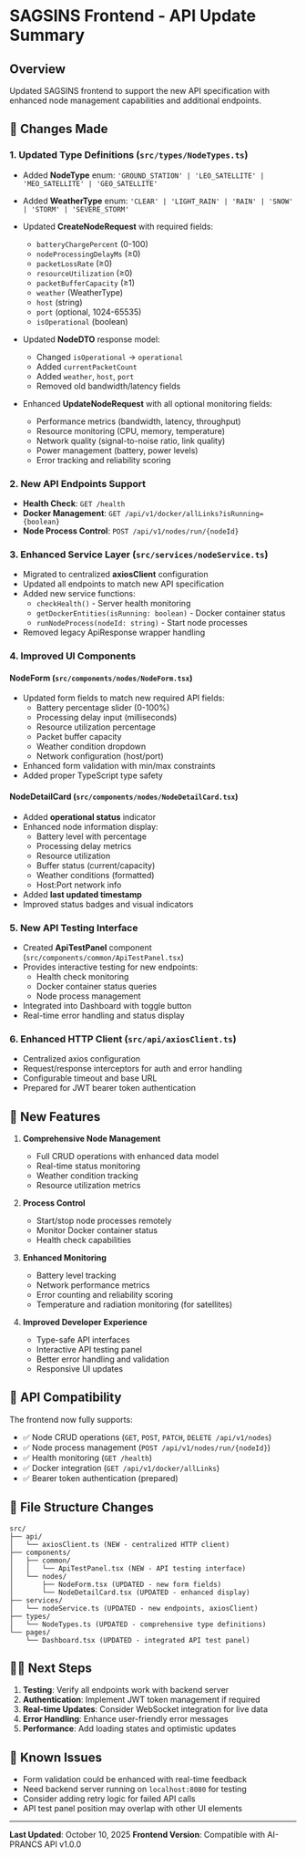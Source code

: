 # SAGSINS Frontend - API Update Summary

## Overview
Updated SAGSINS frontend to support the new API specification with enhanced node management capabilities and additional endpoints.

## 🔄 Changes Made

### 1. Updated Type Definitions (`src/types/NodeTypes.ts`)
- Added **NodeType** enum: `'GROUND_STATION' | 'LEO_SATELLITE' | 'MEO_SATELLITE' | 'GEO_SATELLITE'`
- Added **WeatherType** enum: `'CLEAR' | 'LIGHT_RAIN' | 'RAIN' | 'SNOW' | 'STORM' | 'SEVERE_STORM'`
- Updated **CreateNodeRequest** with required fields:
  - `batteryChargePercent` (0-100)
  - `nodeProcessingDelayMs` (≥0)
  - `packetLossRate` (≥0)
  - `resourceUtilization` (≥0)
  - `packetBufferCapacity` (≥1)
  - `weather` (WeatherType)
  - `host` (string)
  - `port` (optional, 1024-65535)
  - `isOperational` (boolean)

- Updated **NodeDTO** response model:
  - Changed `isOperational` → `operational`
  - Added `currentPacketCount`
  - Added `weather`, `host`, `port`
  - Removed old bandwidth/latency fields

- Enhanced **UpdateNodeRequest** with all optional monitoring fields:
  - Performance metrics (bandwidth, latency, throughput)
  - Resource monitoring (CPU, memory, temperature)
  - Network quality (signal-to-noise ratio, link quality)
  - Power management (battery, power levels)
  - Error tracking and reliability scoring

### 2. New API Endpoints Support
- **Health Check**: `GET /health`
- **Docker Management**: `GET /api/v1/docker/allLinks?isRunning={boolean}`
- **Node Process Control**: `POST /api/v1/nodes/run/{nodeId}`

### 3. Enhanced Service Layer (`src/services/nodeService.ts`)
- Migrated to centralized **axiosClient** configuration
- Updated all endpoints to match new API specification
- Added new service functions:
  - `checkHealth()` - Server health monitoring
  - `getDockerEntities(isRunning: boolean)` - Docker container status
  - `runNodeProcess(nodeId: string)` - Start node processes
- Removed legacy ApiResponse wrapper handling

### 4. Improved UI Components

#### NodeForm (`src/components/nodes/NodeForm.tsx`)
- Updated form fields to match new required API fields:
  - Battery percentage slider (0-100%)
  - Processing delay input (milliseconds)
  - Resource utilization percentage
  - Packet buffer capacity
  - Weather condition dropdown
  - Network configuration (host/port)
- Enhanced form validation with min/max constraints
- Added proper TypeScript type safety

#### NodeDetailCard (`src/components/nodes/NodeDetailCard.tsx`)
- Added **operational status** indicator
- Enhanced node information display:
  - Battery level with percentage
  - Processing delay metrics
  - Resource utilization
  - Buffer status (current/capacity)
  - Weather conditions (formatted)
  - Host:Port network info
- Added **last updated timestamp**
- Improved status badges and visual indicators

### 5. New API Testing Interface
- Created **ApiTestPanel** component (`src/components/common/ApiTestPanel.tsx`)
- Provides interactive testing for new endpoints:
  - Health check monitoring
  - Docker container status queries
  - Node process management
- Integrated into Dashboard with toggle button
- Real-time error handling and status display

### 6. Enhanced HTTP Client (`src/api/axiosClient.ts`)
- Centralized axios configuration
- Request/response interceptors for auth and error handling
- Configurable timeout and base URL
- Prepared for JWT bearer token authentication

## 🚀 New Features

1. **Comprehensive Node Management**
   - Full CRUD operations with enhanced data model
   - Real-time status monitoring
   - Weather condition tracking
   - Resource utilization metrics

2. **Process Control**
   - Start/stop node processes remotely
   - Monitor Docker container status
   - Health check capabilities

3. **Enhanced Monitoring**
   - Battery level tracking
   - Network performance metrics
   - Error counting and reliability scoring
   - Temperature and radiation monitoring (for satellites)

4. **Improved Developer Experience**
   - Type-safe API interfaces
   - Interactive API testing panel
   - Better error handling and validation
   - Responsive UI updates

## 🔧 API Compatibility

The frontend now fully supports:
- ✅ Node CRUD operations (`GET`, `POST`, `PATCH`, `DELETE /api/v1/nodes`)
- ✅ Node process management (`POST /api/v1/nodes/run/{nodeId}`)
- ✅ Health monitoring (`GET /health`)
- ✅ Docker integration (`GET /api/v1/docker/allLinks`)
- ✅ Bearer token authentication (prepared)

## 📁 File Structure Changes

```
src/
├── api/
│   └── axiosClient.ts (NEW - centralized HTTP client)
├── components/
│   ├── common/
│   │   └── ApiTestPanel.tsx (NEW - API testing interface)
│   └── nodes/
│       ├── NodeForm.tsx (UPDATED - new form fields)
│       └── NodeDetailCard.tsx (UPDATED - enhanced display)
├── services/
│   └── nodeService.ts (UPDATED - new endpoints, axiosClient)
├── types/
│   └── NodeTypes.ts (UPDATED - comprehensive type definitions)
└── pages/
    └── Dashboard.tsx (UPDATED - integrated API test panel)
```

## 🏃‍♂️ Next Steps

1. **Testing**: Verify all endpoints work with backend server
2. **Authentication**: Implement JWT token management if required
3. **Real-time Updates**: Consider WebSocket integration for live data
4. **Error Handling**: Enhance user-friendly error messages
5. **Performance**: Add loading states and optimistic updates

## 🐛 Known Issues

- Form validation could be enhanced with real-time feedback
- Need backend server running on `localhost:8080` for testing
- Consider adding retry logic for failed API calls
- API test panel position may overlap with other UI elements

---

**Last Updated**: October 10, 2025
**Frontend Version**: Compatible with AI-PRANCS API v1.0.0
